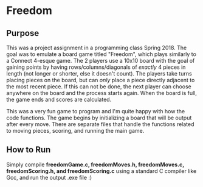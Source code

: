 # Freedom
## Purpose
This was a project assignment in a programming class Spring 2018. The goal was to emulate a board game titled "Freedom", which plays similarly to a Connect 4-esque game. The 2 players use a 10x10 board with the goal of gaining points by having rows/columns/diagonals of *exactly* 4 pieces in length (not longer or shorter, else it doesn't count). The players take turns placing pieces on the board, but can *only* place a piece directly adjacent to the most recent piece. If this can not be done, the next player can choose anywhere on the board and the process starts again. When the board is full, the game ends and scores are calculated.

This was a very fun game to program and I'm quite happy with how the code functions. The game begins by initializing a board that will be output after every move. There are separate files that handle the functions related to moving pieces, scoring, and running the main game. 
## How to Run
Simply compile **freedomGame.c, freedomMoves.h, freedomMoves.c, freedomScoring.h, and freedomScoring.c** using a standard C compiler like Gcc, and run the output .exe file :)
